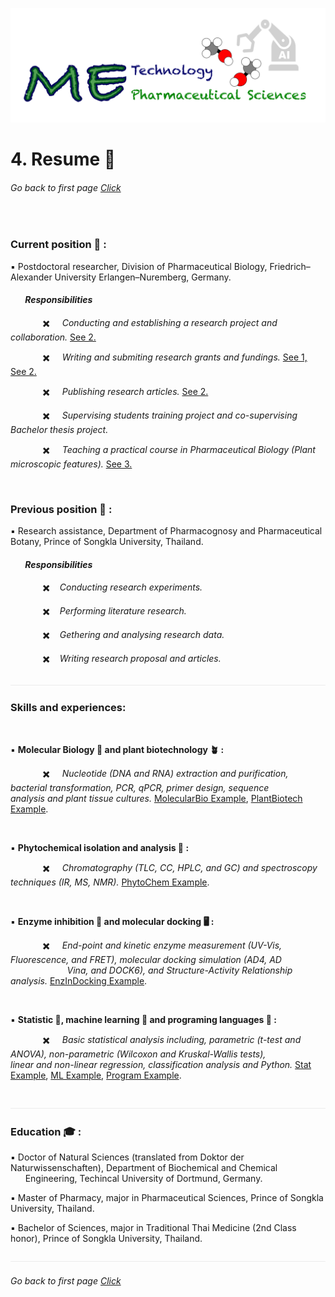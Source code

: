 ![](../images/cv-header.png)


# 4. Resume :memo:


###### Go back to first page [Click](../README.md)

&nbsp;


### Current position 🚩 :


▪️ Postdoctoral researcher, Division of Pharmaceutical Biology, Friedrich–Alexander University Erlangen–Nuremberg, Germany.


#### &nbsp;&nbsp;&nbsp;&nbsp;&nbsp;&nbsp;  *Responsibilities*


&nbsp;&nbsp;&nbsp;&nbsp;&nbsp;&nbsp;&nbsp;&nbsp;&nbsp;&nbsp;&nbsp;&nbsp; ✖️ &nbsp;&nbsp;&nbsp; *Conducting and establishing a research project and collaboration.* [See 2.](../0_page_under_construction.md)

&nbsp;&nbsp;&nbsp;&nbsp;&nbsp;&nbsp;&nbsp;&nbsp;&nbsp;&nbsp;&nbsp;&nbsp; ✖️ &nbsp;&nbsp;&nbsp; *Writing and submiting research grants and fundings.* [See 1,](/0_page_under_construction.md) [See 2.](../pages/0_page_under_construction.md)

&nbsp;&nbsp;&nbsp;&nbsp;&nbsp;&nbsp;&nbsp;&nbsp;&nbsp;&nbsp;&nbsp;&nbsp; ✖️ &nbsp;&nbsp;&nbsp; *Publishing research articles.* [See 2.](../0_page_under_construction.md)

&nbsp;&nbsp;&nbsp;&nbsp;&nbsp;&nbsp;&nbsp;&nbsp;&nbsp;&nbsp;&nbsp;&nbsp; ✖️ &nbsp;&nbsp;&nbsp; *Supervising students training project and co-supervising Bachelor thesis project.*

&nbsp;&nbsp;&nbsp;&nbsp;&nbsp;&nbsp;&nbsp;&nbsp;&nbsp;&nbsp;&nbsp;&nbsp; ✖️ &nbsp;&nbsp;&nbsp; *Teaching a practical course in Pharmaceutical Biology (Plant microscopic features).* [See 3.](../0_page_under_construction.md)

&nbsp;


### Previous position 📂 :


▪️ Research assistance, Department of Pharmacognosy and Pharmaceutical Botany, Prince of Songkla University, Thailand.


#### &nbsp;&nbsp;&nbsp;&nbsp;&nbsp;&nbsp;  *Responsibilities*


&nbsp;&nbsp;&nbsp;&nbsp;&nbsp;&nbsp;&nbsp;&nbsp;&nbsp;&nbsp;&nbsp;&nbsp; ✖️ &nbsp;&nbsp;&nbsp;*Conducting research experiments.*

&nbsp;&nbsp;&nbsp;&nbsp;&nbsp;&nbsp;&nbsp;&nbsp;&nbsp;&nbsp;&nbsp;&nbsp; ✖️ &nbsp;&nbsp;&nbsp;*Performing literature research.*

&nbsp;&nbsp;&nbsp;&nbsp;&nbsp;&nbsp;&nbsp;&nbsp;&nbsp;&nbsp;&nbsp;&nbsp; ✖️ &nbsp;&nbsp;&nbsp;*Gethering and analysing research data.*

&nbsp;&nbsp;&nbsp;&nbsp;&nbsp;&nbsp;&nbsp;&nbsp;&nbsp;&nbsp;&nbsp;&nbsp; ✖️ &nbsp;&nbsp;&nbsp;*Writing research proposal and articles.*


![](../images/line04.png)

### Skills and experiences:

&nbsp;

▪️ **Molecular Biology 🧬 and plant biotechnology 🪴 :** 

&nbsp;&nbsp;&nbsp;&nbsp;&nbsp;&nbsp;&nbsp;&nbsp;&nbsp;&nbsp;&nbsp;&nbsp; ✖️ &nbsp;&nbsp;&nbsp; *Nucleotide (DNA and RNA) extraction and purification, bacterial transformation, PCR, qPCR, primer design, sequence*
&nbsp;&nbsp;&nbsp;&nbsp;&nbsp;&nbsp;&nbsp;&nbsp;&nbsp;&nbsp;&nbsp;&nbsp;&nbsp;&nbsp;&nbsp;&nbsp;&nbsp;&nbsp;&nbsp;&nbsp;&nbsp;&nbsp; *analysis and plant tissue cultures.*  [MolecularBio Example](https://www.mdpi.com/2223-7747/11/3/321), [PlantBiotech Example](https://www.mdpi.com/2223-7747/10/8/1493).

&nbsp;

▪️ **Phytochemical isolation and analysis 🧪 :** 

&nbsp;&nbsp;&nbsp;&nbsp;&nbsp;&nbsp;&nbsp;&nbsp;&nbsp;&nbsp;&nbsp;&nbsp; ✖️ &nbsp;&nbsp;&nbsp; *Chromatography (TLC, CC, HPLC, and GC) and spectroscopy techniques (IR, MS, NMR).* [PhytoChem Example](https://www.thieme-connect.com/products/ejournals/html/10.1055/s-0039-3399899).

&nbsp;

▪️ **Enzyme inhibition 💊 and molecular docking 🖥️ :**

&nbsp;&nbsp;&nbsp;&nbsp;&nbsp;&nbsp;&nbsp;&nbsp;&nbsp;&nbsp;&nbsp;&nbsp; ✖️ &nbsp;&nbsp;&nbsp; *End-point and kinetic enzyme measurement (UV-Vis, Fluorescence, and FRET), molecular docking simulation (AD4, AD*
&nbsp;&nbsp;&nbsp;&nbsp;&nbsp;&nbsp;&nbsp;&nbsp;&nbsp;&nbsp;&nbsp;&nbsp;&nbsp;&nbsp;&nbsp;&nbsp;&nbsp;&nbsp;&nbsp;&nbsp;&nbsp;&nbsp; *Vina, and DOCK6), and Structure-Activity Relationship analysis.* [EnzInDocking Example](https://www.thieme-connect.com/products/ejournals/abstract/10.1055/a-1581-3707).

&nbsp;

▪️ **Statistic 🔢, machine learning 🤖 and programing languages 🐍 :**

&nbsp;&nbsp;&nbsp;&nbsp;&nbsp;&nbsp;&nbsp;&nbsp;&nbsp;&nbsp;&nbsp;&nbsp; ✖️ &nbsp;&nbsp;&nbsp; *Basic statistical analysis including, parametric (t-test and ANOVA), non-parametric (Wilcoxon and Kruskal-Wallis tests),* 
&nbsp;&nbsp;&nbsp;&nbsp;&nbsp;&nbsp;&nbsp;&nbsp;&nbsp;&nbsp;&nbsp;&nbsp;&nbsp;&nbsp;&nbsp;&nbsp;&nbsp;&nbsp;&nbsp;&nbsp;&nbsp;&nbsp; *linear and non-linear regression, classification analysis and Python.* [Stat Example](https://www.mdpi.com/2304-8158/13/1/55), [ML Example](https://zenodo.org/records/13378561), [Program Example](https://github.com/ThanetPi/pyTecanEx).

&nbsp;&nbsp;
![](../images/line04.png)

### Education 🎓 :

▪️ Doctor of Natural Sciences (translated from Doktor der Naturwissenschaften), Department of Biochemical and Chemical 
&nbsp;&nbsp;&nbsp;&nbsp;&nbsp;&nbsp;Engineering, Techincal University of Dortmund, Germany.


▪️ Master of Pharmacy, major in Pharmaceutical Sciences, Prince of Songkla University, Thailand.


▪️ Bachelor of Sciences, major in Traditional Thai Medicine (2nd Class honor), Prince of Songkla University, Thailand.


![](../images/line04.png)


###### Go back to first page [Click](/online_cv/README.md)
